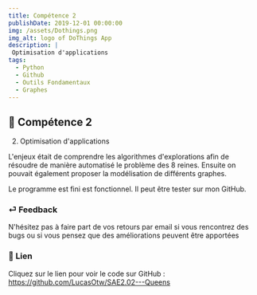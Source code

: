 ```yaml
---
title: Compétence 2
publishDate: 2019-12-01 00:00:00
img: /assets/Dothings.png
img_alt: logo of DoThings App
description: |
 Optimisation d'applications
tags:
  - Python
  - Github
  - Outils Fondamentaux
  - Graphes
---
```


## 🎉 Compétence 2

2) Optimisation d'applications
> 

L'enjeux était de comprendre les algorithmes d'explorations afin de résoudre de manière automatisé le problème des 8 reines. Ensuite on pouvait également proposer la modélisation de différents graphes.

Le programme est fini est fonctionnel. Il peut être tester sur mon GitHub.




### ⏎ Feedback 

N'hésitez pas à faire part de vos retours par email si vous rencontrez des bugs ou si vous pensez que des améliorations peuvent être apportées

### 🔗 Lien


Cliquez sur le lien pour voir le code sur GitHub : https://github.com/LucasOtw/SAE2.02---Queens






